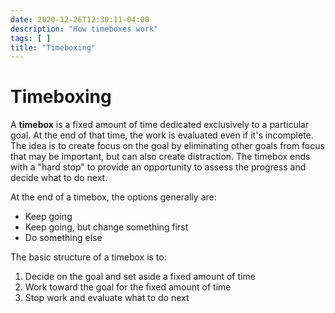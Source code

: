 ```yaml
---
date: 2020-12-26T12:30:11-04:00
description: "How timeboxes work"
tags: [ ]
title: "Timeboxing"
---
```


# Timeboxing

A **timebox** is a fixed amount of time dedicated exclusively to a particular goal. At the end of that time, the work is evaluated even if it's incomplete. The idea is to create focus on the goal by eliminating other goals from focus that may be important, but can also create distraction. The timebox ends with a "hard stop" to provide an opportunity to assess the progress and decide what to do next.

At the end of a timebox, the options generally are:

* Keep going
* Keep going, but change something first
* Do something else

The basic structure of a timebox is to:

1. Decide on the goal and set aside a fixed amount of time
2. Work toward the goal for the fixed amount of time
3. Stop work and evaluate what to do next
